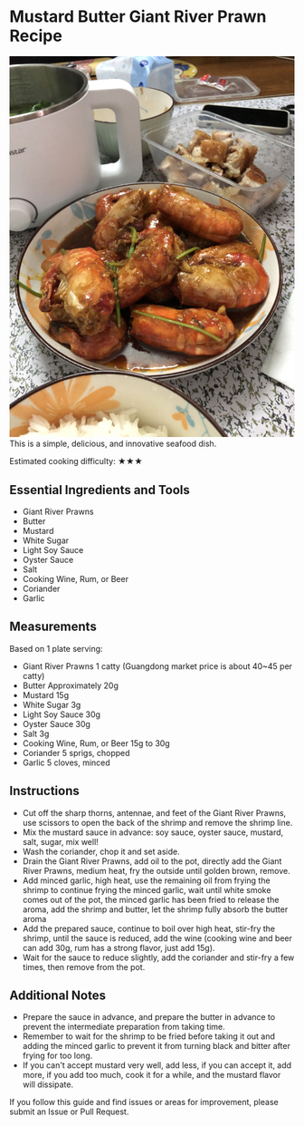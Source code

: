 # Mustard Butter Giant River Prawn Recipe

![Mustard Butter Giant River Prawn](./芥末黄油罗氏虾.jpg)
This is a simple, delicious, and innovative seafood dish.

Estimated cooking difficulty: ★★★

## Essential Ingredients and Tools

* Giant River Prawns
* Butter
* Mustard
* White Sugar
* Light Soy Sauce
* Oyster Sauce
* Salt
* Cooking Wine, Rum, or Beer
* Coriander
* Garlic

## Measurements

Based on 1 plate serving:

* Giant River Prawns 1 catty (Guangdong market price is about 40~45 per catty)
* Butter Approximately 20g
* Mustard 15g
* White Sugar 3g
* Light Soy Sauce 30g
* Oyster Sauce 30g
* Salt 3g
* Cooking Wine, Rum, or Beer 15g to 30g
* Coriander 5 sprigs, chopped
* Garlic 5 cloves, minced

## Instructions

* Cut off the sharp thorns, antennae, and feet of the Giant River Prawns, use scissors to open the back of the shrimp and remove the shrimp line.
* Mix the mustard sauce in advance: soy sauce, oyster sauce, mustard, salt, sugar, mix well!
* Wash the coriander, chop it and set aside.
* Drain the Giant River Prawns, add oil to the pot, directly add the Giant River Prawns, medium heat, fry the outside until golden brown, remove.
* Add minced garlic, high heat, use the remaining oil from frying the shrimp to continue frying the minced garlic, wait until white smoke comes out of the pot, the minced garlic has been fried to release the aroma, add the shrimp and butter, let the shrimp fully absorb the butter aroma
* Add the prepared sauce, continue to boil over high heat, stir-fry the shrimp, until the sauce is reduced, add the wine (cooking wine and beer can add 30g, rum has a strong flavor, just add 15g).
* Wait for the sauce to reduce slightly, add the coriander and stir-fry a few times, then remove from the pot.

## Additional Notes

* Prepare the sauce in advance, and prepare the butter in advance to prevent the intermediate preparation from taking time.
* Remember to wait for the shrimp to be fried before taking it out and adding the minced garlic to prevent it from turning black and bitter after frying for too long.
* If you can't accept mustard very well, add less, if you can accept it, add more, if you add too much, cook it for a while, and the mustard flavor will dissipate.

If you follow this guide and find issues or areas for improvement, please submit an Issue or Pull Request.
